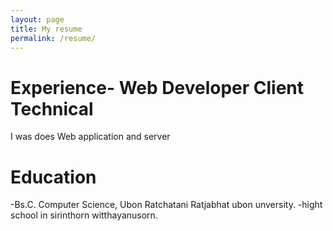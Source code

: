 ```yaml
---
layout: page
title: My resume
permalink: /resume/
---
```



# Experience- Web Developer Client Technical
  I was does Web application and server


# Education
-Bs.C. Computer Science, Ubon Ratchatani Ratjabhat ubon unversity.
-hight school in sirinthorn witthayanusorn.



